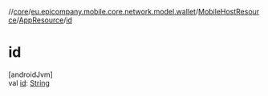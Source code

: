 //[core](../../../../index.md)/[eu.epicompany.mobile.core.network.model.wallet](../../index.md)/[MobileHostResource](../index.md)/[AppResource](index.md)/[id](id.md)

# id

[androidJvm]\
val [id](id.md): [String](https://kotlinlang.org/api/latest/jvm/stdlib/kotlin/-string/index.html)
